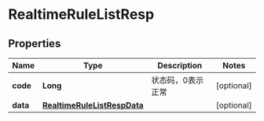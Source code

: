 # RealtimeRuleListResp

## Properties
Name | Type | Description | Notes
------------ | ------------- | ------------- | -------------
**code** | **Long** | 状态码，0表示正常 |  [optional]
**data** | [**RealtimeRuleListRespData**](RealtimeRuleListRespData.md) |  |  [optional]
